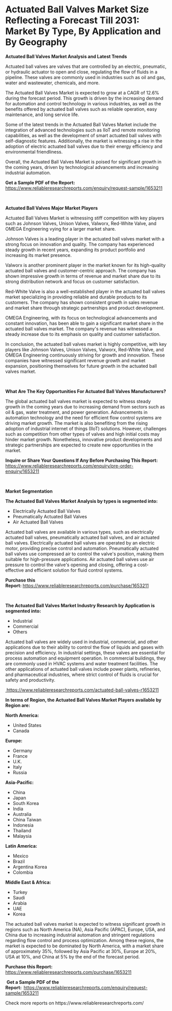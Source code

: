 <p><h1>Actuated Ball Valves Market Size Reflecting a Forecast Till 2031: Market By Type, By Application and By Geography</h1></p><p><strong>Actuated Ball Valves Market Analysis and Latest Trends</strong></p>
<p><p>Actuated ball valves are valves that are controlled by an electric, pneumatic, or hydraulic actuator to open and close, regulating the flow of fluids in a pipeline. These valves are commonly used in industries such as oil and gas, water and wastewater, chemicals, and more.</p><p>The Actuated Ball Valves Market is expected to grow at a CAGR of 12.6% during the forecast period. This growth is driven by the increasing demand for automation and control technology in various industries, as well as the benefits offered by actuated ball valves such as reliable operation, easy maintenance, and long service life.</p><p>Some of the latest trends in the Actuated Ball Valves Market include the integration of advanced technologies such as IIoT and remote monitoring capabilities, as well as the development of smart actuated ball valves with self-diagnostic features. Additionally, the market is witnessing a rise in the adoption of electric actuated ball valves due to their energy efficiency and environmental friendliness.</p><p>Overall, the Actuated Ball Valves Market is poised for significant growth in the coming years, driven by technological advancements and increasing industrial automation.</p></p>
<p><strong>Get a Sample PDF of the Report:&nbsp;</strong> <a href="https://www.reliableresearchreports.com/enquiry/request-sample/1653211">https://www.reliableresearchreports.com/enquiry/request-sample/1653211</a></p>
<p>&nbsp;</p>
<p><strong>Actuated Ball Valves Major Market Players</strong></p>
<p><p>Actuated Ball Valves Market is witnessing stiff competition with key players such as Johnson Valves, Unison Valves, Valworx, Red-White Valve, and OMEGA Engineering vying for a larger market share. </p><p>Johnson Valves is a leading player in the actuated ball valves market with a strong focus on innovation and quality. The company has experienced steady growth in recent years, expanding its product portfolio and increasing its market presence. </p><p>Valworx is another prominent player in the market known for its high-quality actuated ball valves and customer-centric approach. The company has shown impressive growth in terms of revenue and market share due to its strong distribution network and focus on customer satisfaction.</p><p>Red-White Valve is also a well-established player in the actuated ball valves market specializing in providing reliable and durable products to its customers. The company has shown consistent growth in sales revenue and market share through strategic partnerships and product development.</p><p>OMEGA Engineering, with its focus on technological advancements and constant innovation, has been able to gain a significant market share in the actuated ball valves market. The company's revenue has witnessed a steady increase due to its emphasis on quality and customer satisfaction.</p><p>In conclusion, the actuated ball valves market is highly competitive, with key players like Johnson Valves, Unison Valves, Valworx, Red-White Valve, and OMEGA Engineering continuously striving for growth and innovation. These companies have witnessed significant revenue growth and market expansion, positioning themselves for future growth in the actuated ball valves market.</p></p>
<p>&nbsp;</p>
<p><strong>What Are The Key Opportunities For Actuated Ball Valves Manufacturers?</strong></p>
<p><p>The global actuated ball valves market is expected to witness steady growth in the coming years due to increasing demand from sectors such as oil & gas, water treatment, and power generation. Advancements in automation technology and the need for efficient flow control systems are driving market growth. The market is also benefiting from the rising adoption of industrial internet of things (IIoT) solutions. However, challenges such as competition from other types of valves and high initial costs may hinder market growth. Nonetheless, innovative product developments and strategic partnerships are expected to create new opportunities in the market.</p></p>
<p><strong>Inquire or Share Your Questions If Any Before Purchasing This Report:</strong> <a href="https://www.reliableresearchreports.com/enquiry/pre-order-enquiry/1653211">https://www.reliableresearchreports.com/enquiry/pre-order-enquiry/1653211</a></p>
<p>&nbsp;</p>
<p><strong>Market Segmentation</strong></p>
<p><strong>The Actuated Ball Valves Market Analysis by types is segmented into:</strong></p>
<p><ul><li>Electrically Actuated Ball Valves</li><li>Pneumatically Actuated Ball Valves</li><li>Air Actuated Ball Valves</li></ul></p>
<p><p>Actuated ball valves are available in various types, such as electrically actuated ball valves, pneumatically actuated ball valves, and air actuated ball valves. Electrically actuated ball valves are operated by an electric motor, providing precise control and automation. Pneumatically actuated ball valves use compressed air to control the valve's position, making them suitable for high-pressure applications. Air actuated ball valves use air pressure to control the valve's opening and closing, offering a cost-effective and efficient solution for fluid control systems.</p></p>
<p><strong>Purchase this Report:&nbsp;</strong><a href="https://www.reliableresearchreports.com/purchase/1653211">https://www.reliableresearchreports.com/purchase/1653211</a></p>
<p>&nbsp;</p>
<p><strong>The Actuated Ball Valves Market Industry Research by Application is segmented into:</strong></p>
<p><ul><li>Industrial</li><li>Commercial</li><li>Others</li></ul></p>
<p><p>Actuated ball valves are widely used in industrial, commercial, and other applications due to their ability to control the flow of liquids and gases with precision and efficiency. In industrial settings, these valves are essential for process automation and equipment operation. In commercial buildings, they are commonly used in HVAC systems and water treatment facilities. The other applications of actuated ball valves include power plants, refineries, and pharmaceutical industries, where strict control of fluids is crucial for safety and productivity.</p></p>
<p><a href="https://www.reliableresearchreports.com/actuated-ball-valves-r1653211">&nbsp;https://www.reliableresearchreports.com/actuated-ball-valves-r1653211</a></p>
<p><strong>In terms of Region, the Actuated Ball Valves Market Players available by Region are:</strong></p>
<p>
    <p> <strong> North America: </strong>
        <ul>
            <li>United States</li>
            <li>Canada</li>
        </ul>
        </p> 
    <p> <strong> Europe: </strong>
        <ul>
            <li>Germany</li>
            <li>France</li>
            <li>U.K.</li>
            <li>Italy</li>
            <li>Russia</li>
        </ul>
        </p> 
    <p> <strong> Asia-Pacific: </strong>
        <ul>
            <li>China</li>
            <li>Japan</li>
            <li>South Korea</li>
            <li>India</li>
            <li>Australia</li>
            <li>China Taiwan</li>
            <li>Indonesia</li>
            <li>Thailand</li>
            <li>Malaysia</li>
        </ul>
        </p> 
    <p> <strong> Latin America: </strong>
        <ul>
            <li>Mexico</li>
            <li>Brazil</li>
            <li>Argentina Korea</li>
            <li>Colombia</li>
        </ul>
        </p> 
    <p> <strong> Middle East & Africa: </strong>
        <ul>
            <li>Turkey</li>
            <li>Saudi</li>
            <li>Arabia</li>
            <li>UAE</li>
            <li>Korea</li>
        </ul>
    </p>
    </p>
<p><p>The actuated ball valves market is expected to witness significant growth in regions such as North America (NA), Asia Pacific (APAC), Europe, USA, and China due to increasing industrial automation and stringent regulations regarding flow control and process optimization. Among these regions, the market is expected to be dominated by North America, with a market share of approximately 35%, followed by Asia Pacific at 30%, Europe at 20%, USA at 10%, and China at 5% by the end of the forecast period.</p></p>
<p><strong>Purchase this Report: </strong><a href="https://www.reliableresearchreports.com/purchase/1653211">https://www.reliableresearchreports.com/purchase/1653211</a></p>
<p>&nbsp;<strong>Get a Sample PDF of the Report:&nbsp;&nbsp;</strong><a href="https://www.reliableresearchreports.com/enquiry/request-sample/1653211">https://www.reliableresearchreports.com/enquiry/request-sample/1653211</a></p>
<p><strong></strong></p>
<p>Check more reports on https://www.reliableresearchreports.com/</p>